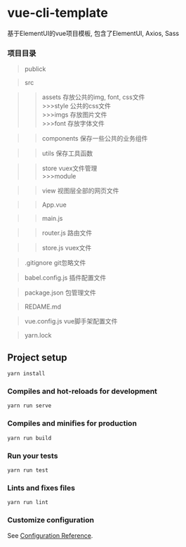 # vue-cli-template
基于ElementUI的vue项目模板, 包含了ElementUI, Axios, Sass

### 项目目录
>publick

>src  

  >>assets  存放公共的img, font, css文件               
      >>>style 公共的css文件       
      >>>imgs 存放图片文件        
      >>>font 存放字体文件

  >> components 保存一些公共的业务组件

  >>utils 保存工具函数

  >>store vuex文件管理        
    >>>module

  >>view  视图层全部的网页文件

  >>App.vue

  >>main.js

  >>router.js 路由文件

  >>store.js vuex文件

>.gitignore git忽略文件

> babel.config.js 插件配置文件

>package.json 包管理文件

>REDAME.md  

>vue.config.js  vue脚手架配置文件

>yarn.lock


## Project setup
```
yarn install
```

### Compiles and hot-reloads for development
```
yarn run serve
```

### Compiles and minifies for production
```
yarn run build
```

### Run your tests
```
yarn run test
```

### Lints and fixes files
```
yarn run lint
```

### Customize configuration
See [Configuration Reference](https://cli.vuejs.org/config/).
